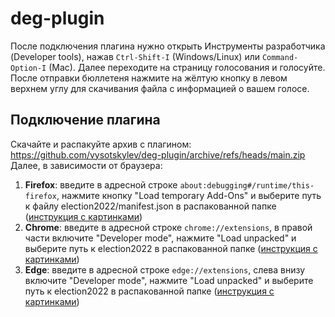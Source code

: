 # deg-plugin

После подключения плагина нужно открыть Инструменты разработчика (Developer tools), нажав `Ctrl-Shift-I` (Windows/Linux) или `Command-Option-I` (Mac).
Далее переходите на страницу голосования и голосуйте.
После отправки бюллетеня нажмите на жёлтую кнопку в левом верхнем углу для скачивания файла с информацией о вашем голосе.
<!-- Плагин автоматически предложит скачать JSON-файл при отправке заполненного бюллетеня.
**Пожалуйста**, не забудьте также скачать HAR-файл (журнал всех сетевых запросов), это поможет в точности понять, что происходило во время голосования. Инструкция ниже. -->

<!-- ## Скачивание HAR-файла
**ДО** перехода на страницу с бюллетенем (можно сразу после открытия страницы mos.ru) нужно включить сбор логов.
Инструкции (текстом и видео), как это сделать в вашем браузере, [здесь](https://knowledge.vidyard.com/hc/en-us/articles/360009996213-Download-a-HAR-file-from-your-browser). Коротко:
 1. **Firefox**: откройте Инструменты разработчика (Developer tools), нажав `Ctrl-Shift-I` или выбрав пункт в правом верхнем меню. Перейдите во вкладку "Network", нажмите на шестерёнку в правом верхнем углу и выберите пункт "Persist logs". После отправки бюллетеня снова нажмите на шестерёнку и нажмите "Save all as HAR".
 2. **Chrome**: откройте Инструменты разработчика (Developer tools), нажав `Ctrl-Shift-I` или выбрав пункт в правом верхнем меню. Перейдите во вкладку "Network", если слева вверху этой вкладки лампочка не горит красным, нажмите на неё. Выберите галочку "Preserve log", если она не нажата. После отправки бюллетеня нажмите правой кнопкой мыши внутри этой вкладки и выберите "Save all as HAR with content".
 3. **Edge**: нажмите правой кнопкой мыши на странице и выберите "Inspect element". Перейдите на вкладку "Network". После отправки бюллетеня нажмите кнопку с дискетой вверху вкладки "Network". -->


## Подключение плагина

Скачайте и распакуйте архив с плагином: https://github.com/vysotskylev/deg-plugin/archive/refs/heads/main.zip
Далее, в зависимости от браузера:
 1. **Firefox**: введите в адресной строке `about:debugging#/runtime/this-firefox`, нажмите кнопку "Load temporary Add-Ons" и выберите путь к файлу election2022/manifest.json в распакованной папке ([инструкция с картинками](https://extensionworkshop.com/documentation/develop/temporary-installation-in-firefox/))
 2. **Chrome**: введите в адресной строке `chrome://extensions`, в правой части включите "Developer mode", нажмите "Load unpacked" и выберите путь к election2022 в распакованной папке ([инструкция с картинками](https://developer.chrome.com/docs/extensions/mv3/getstarted/))
 3. **Edge**: введите в адресной строке `edge://extensions`, слева внизу включите "Developer mode", нажмите "Load unpacked" и выберите путь к election2022 в распакованной папке ([инструкция с картинками](https://docs.microsoft.com/ru-ru/microsoft-edge/extensions-chromium/getting-started/extension-sideloading))

